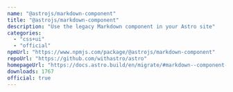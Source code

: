 ```yaml
---
name: "@astrojs/markdown-component"
title: "@astrojs/markdown-component"
description: "Use the legacy Markdown component in your Astro site"
categories:
  - "css+ui"
  - "official"
npmUrl: "https://www.npmjs.com/package/@astrojs/markdown-component"
repoUrl: "https://github.com/withastro/astro"
homepageUrl: "https://docs.astro.build/en/migrate/#markdown--component-removed"
downloads: 1767
official: true
---
```

